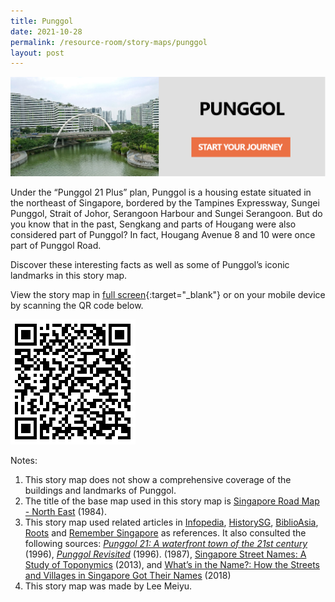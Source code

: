 ```yaml
---
title: Punggol
date: 2021-10-28
permalink: /resource-room/story-maps/punggol
layout: post
---
```

<img src="/images/storymap-image-punggol.png" alt="storymap-image-punggol"/>

Under the “Punggol 21 Plus” plan, Punggol is a housing estate situated in the northeast of Singapore, bordered by the Tampines Expressway, Sungei Punggol, Strait of Johor, Serangoon Harbour and Sungei Serangoon. But do you know that in the past, Sengkang and parts of Hougang were also considered part of Punggol? In fact, Hougang Avenue 8 and 10 were once part of Punggol Road. 

Discover these interesting facts as well as some of Punggol’s iconic landmarks in this story map.

View the story map in [full screen](https://uploads.knightlab.com/storymapjs/04f5c05311b7e48aadefd0cdd269c308/punggol/index.html){:target="_blank"} or on your mobile device by scanning the QR code below.

<img src="/images/qr-qode-storymap-punggol.png" alt="qr-code-storymap-punggol" style="width:200px;" />

Notes:

1. This story map does not show a comprehensive coverage of the buildings and landmarks of Punggol.
2. The title of the base map used in this story map is 
[Singapore Road Map - North East](https://www.nas.gov.sg/archivesonline/maps_building_plans/record-details/fb0d42a5-115c-11e3-83d5-0050568939ad) (1984).
3. This story map used related articles in [Infopedia](https://eresources.nlb.gov.sg/infopedia/), [HistorySG](http://eresources.nlb.gov.sg/history), [BiblioAsia](https://www.nlb.gov.sg/Browse/BiblioAsia.aspx), [Roots](https://www.roots.sg/) and [Remember Singapore](https://remembersingapore.org/2018/09/30/old-punggol-road-26-tracks/) as references. It also consulted the following sources: [*Punggol 21: A waterfront town of the 21st century*](http://eservice.nlb.gov.sg/item_holding.aspx?bid=7907834) (1996), [*Punggol Revisited*](https://eservice.nlb.gov.sg/item_holding.aspx?bid=8433586) (1996). (1987), [Singapore Street Names: A Study of Toponymics](https://eservice.nlb.gov.sg/item_holding.aspx?bid=200123850) (2013), and [What’s in the Name?: How the Streets and Villages in Singapore Got Their Names](https://eservice.nlb.gov.sg/item_holding.aspx?bid=202924449) (2018)
4. This story map was made by Lee Meiyu.
